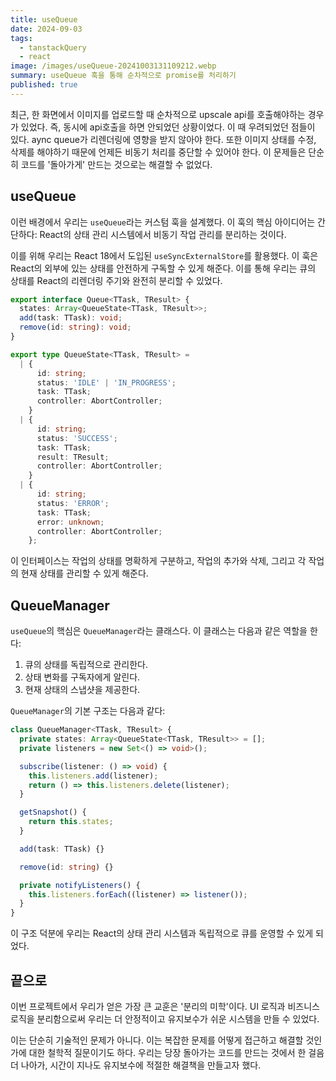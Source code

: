 ```yaml
---
title: useQueue
date: 2024-09-03
tags:
  - tanstackQuery
  - react
image: /images/useQueue-20241003131109212.webp
summary: useQueue 훅을 통해 순차적으로 promise를 처리하기
published: true
---
```


최근, 한 화면에서 이미지를 업로드할 때 순차적으로 upscale api를 호출해야하는 경우가 있었다. 즉, 동시에 api호출을 하면 안되었던 상황이었다. 이 때 우려되었던 점들이 있다. aync queue가 리렌더링에 영향을 받지 않아야 한다. 또한 이미지 상태를 수정, 삭제를 해야하기 때문에 언제든 비동기 처리를 중단할 수 있어야 한다. 이 문제들은 단순히 코드를 '돌아가게' 만드는 것으로는 해결할 수 없었다.

## useQueue

이런 배경에서 우리는 `useQueue`라는 커스텀 훅을 설계했다. 이 훅의 핵심 아이디어는 간단하다: React의 상태 관리 시스템에서 비동기 작업 관리를 분리하는 것이다.

이를 위해 우리는 React 18에서 도입된 `useSyncExternalStore`를 활용했다. 이 훅은 React의 외부에 있는 상태를 안전하게 구독할 수 있게 해준다. 이를 통해 우리는 큐의 상태를 React의 리렌더링 주기와 완전히 분리할 수 있었다.

```typescript
export interface Queue<TTask, TResult> {
  states: Array<QueueState<TTask, TResult>>;
  add(task: TTask): void;
  remove(id: string): void;
}

export type QueueState<TTask, TResult> =
  | {
      id: string;
      status: 'IDLE' | 'IN_PROGRESS';
      task: TTask;
      controller: AbortController;
    }
  | {
      id: string;
      status: 'SUCCESS';
      task: TTask;
      result: TResult;
      controller: AbortController;
    }
  | {
      id: string;
      status: 'ERROR';
      task: TTask;
      error: unknown;
      controller: AbortController;
    };
```

이 인터페이스는 작업의 상태를 명확하게 구분하고, 작업의 추가와 삭제, 그리고 각 작업의 현재 상태를 관리할 수 있게 해준다.

## QueueManager

`useQueue`의 핵심은 `QueueManager`라는 클래스다. 이 클래스는 다음과 같은 역할을 한다:

1. 큐의 상태를 독립적으로 관리한다.
2. 상태 변화를 구독자에게 알린다.
3. 현재 상태의 스냅샷을 제공한다.

`QueueManager`의 기본 구조는 다음과 같다:

```typescript
class QueueManager<TTask, TResult> {
  private states: Array<QueueState<TTask, TResult>> = [];
  private listeners = new Set<() => void>();

  subscribe(listener: () => void) {
    this.listeners.add(listener);
    return () => this.listeners.delete(listener);
  }

  getSnapshot() {
    return this.states;
  }

  add(task: TTask) {}

  remove(id: string) {}

  private notifyListeners() {
    this.listeners.forEach((listener) => listener());
  }
}
```

이 구조 덕분에 우리는 React의 상태 관리 시스템과 독립적으로 큐를 운영할 수 있게 되었다.

## 끝으로

이번 프로젝트에서 우리가 얻은 가장 큰 교훈은 '분리의 미학'이다. UI 로직과 비즈니스 로직을 분리함으로써 우리는 더 안정적이고 유지보수가 쉬운 시스템을 만들 수 있었다.

이는 단순히 기술적인 문제가 아니다. 이는 복잡한 문제를 어떻게 접근하고 해결할 것인가에 대한 철학적 질문이기도 하다. 우리는 당장 돌아가는 코드를 만드는 것에서 한 걸음 더 나아가, 시간이 지나도 유지보수에 적절한 해결책을 만들고자 했다.
